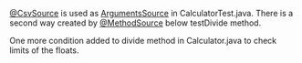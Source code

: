 
 [@CsvSource](https://junit.org/junit5/docs/5.9.1/api/org.junit.jupiter.params/org/junit/jupiter/params/provider/CsvSource.html) is used as [ArgumentsSource](https://junit.org/junit5/docs/5.9.1/api/org.junit.jupiter.params/org/junit/jupiter/params/provider/ArgumentsSource.html) in CalculatorTest.java. 
 There is a second way created by [@MethodSource](https://junit.org/junit5/docs/5.2.0/api/org/junit/jupiter/params/provider/MethodSource.html) below testDivide method.

One more condition added to divide method in Calculator.java to check limits of the floats.
